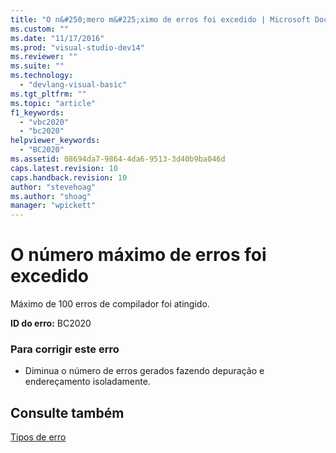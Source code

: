 ```yaml
---
title: "O n&#250;mero m&#225;ximo de erros foi excedido | Microsoft Docs"
ms.custom: ""
ms.date: "11/17/2016"
ms.prod: "visual-studio-dev14"
ms.reviewer: ""
ms.suite: ""
ms.technology: 
  - "devlang-visual-basic"
ms.tgt_pltfrm: ""
ms.topic: "article"
f1_keywords: 
  - "vbc2020"
  - "bc2020"
helpviewer_keywords: 
  - "BC2020"
ms.assetid: 08694da7-9864-4da6-9513-3d40b9ba046d
caps.latest.revision: 10
caps.handback.revision: 10
author: "stevehoag"
ms.author: "shoag"
manager: "wpickett"
---
```

# O n&#250;mero m&#225;ximo de erros foi excedido
Máximo de 100 erros de compilador foi atingido.  
  
 **ID do erro:** BC2020  
  
### Para corrigir este erro  
  
-   Diminua o número de erros gerados fazendo depuração e endereçamento isoladamente.  
  
## Consulte também  
 [Tipos de erro](../../visual-basic/programming-guide/language-features/error-types.md)